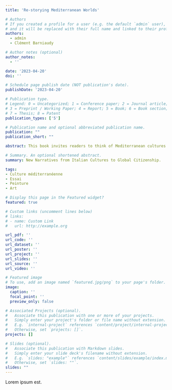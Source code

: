 ```yaml
---
title: 'Re-storying Mediterranean Worlds'

# Authors
# If you created a profile for a user (e.g. the default `admin` user), write the username (folder name) here
# and it will be replaced with their full name and linked to their profile.
authors:
  - admin
  - Clément Barniaudy

# Author notes (optional)
author_notes:
  - ''

date: '2023-04-20'
doi: ''

# Schedule page publish date (NOT publication's date).
publishDate: '2023-04-20'

# Publication type.
# Legend: 0 = Uncategorized; 1 = Conference paper; 2 = Journal article;
# 3 = Preprint / Working Paper; 4 = Report; 5 = Book; 6 = Book section;
# 7 = Thesis; 8 = Patent
publication_types: ['5']

# Publication name and optional abbreviated publication name.
publication: ""
publication_short: ""

abstract: This book invites readers to think of Mediterranean cultures as interconnected worlds, seen in light of how they evolve, disappear, are reborn and perpetually transform. This perspective intends to build bridges between the Northern and Southern coasts of the sea in order to broaden and deepen our understanding of current evolutions in Mediterranean worlds, at the cultural, literary, artistic and geopolitical levels. As Paul Valéry suggested, we can consider this plural space from the perspective of the intense cultural, economic and human exchanges which have always characterized the Mare Nostrum. We can also consider Mediterranean worlds within an open enactive process, deeply exploring their evolution between nature and culture, examining the natural environment and the transforming relationships between humans and non-humans. <br><br> The writers and researchers in Re-storying Mediterranean Worlds call for a dialog between the two coasts in order to connect what has been broken. In this volume, they highlight an intercultural and creolized conscience, traversing the Mediterranean worlds – including Italian, French and Tunisian cultures, but also migrations from, to and within the region – and transcending any idea of communitarian withdrawal. These essays express the urgent need to shift from an understanding of migration as suffering to the notion that mobility is an unalienable right, building foundations for a new idea of global citizenship.

# Summary. An optional shortened abstract.
summary: New Narratives from Italian Cultures to Global Citizenship.

tags:
- Culture méditerranéenne 
- Essai
- Peinture
- Art

# Display this page in the Featured widget?
featured: true

# Custom links (uncomment lines below)
# links:
# - name: Custom Link
#   url: http://example.org

url_pdf: ''
url_code: ''
url_dataset: ''
url_poster: ''
url_project: ''
url_slides: ''
url_source: ''
url_video: ''

# Featured image
# To use, add an image named `featured.jpg/png` to your page's folder.
image:
  caption: ''
  focal_point: ''
  preview_only: false

# Associated Projects (optional).
#   Associate this publication with one or more of your projects.
#   Simply enter your project's folder or file name without extension.
#   E.g. `internal-project` references `content/project/internal-project/index.md`.
#   Otherwise, set `projects: []`.
projects: []

# Slides (optional).
#   Associate this publication with Markdown slides.
#   Simply enter your slide deck's filename without extension.
#   E.g. `slides: "example"` references `content/slides/example/index.md`.
#   Otherwise, set `slides: ""`.
slides: ""
---
```


Lorem ipsum est.